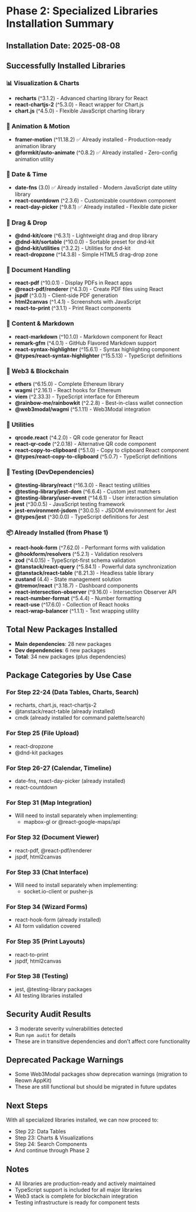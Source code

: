 # Phase 2: Specialized Libraries Installation Summary

## Installation Date: 2025-08-08

## Successfully Installed Libraries

### 📊 Visualization & Charts
- **recharts** (^3.1.2) - Advanced charting library for React
- **react-chartjs-2** (^5.3.0) - React wrapper for Chart.js
- **chart.js** (^4.5.0) - Flexible JavaScript charting library

### 🎨 Animation & Motion
- **framer-motion** (^11.18.2) ✅ Already installed - Production-ready animation library
- **@formkit/auto-animate** (^0.8.2) ✅ Already installed - Zero-config animation utility

### 📅 Date & Time
- **date-fns** (3.0) ✅ Already installed - Modern JavaScript date utility library
- **react-countdown** (^2.3.6) - Customizable countdown component
- **react-day-picker** (^9.8.1) ✅ Already installed - Flexible date picker

### 🎯 Drag & Drop
- **@dnd-kit/core** (^6.3.1) - Lightweight drag and drop library
- **@dnd-kit/sortable** (^10.0.0) - Sortable preset for dnd-kit
- **@dnd-kit/utilities** (^3.2.2) - Utilities for dnd-kit
- **react-dropzone** (^14.3.8) - Simple HTML5 drag-drop zone

### 📄 Document Handling
- **react-pdf** (^10.0.1) - Display PDFs in React apps
- **@react-pdf/renderer** (^4.3.0) - Create PDF files using React
- **jspdf** (^3.0.1) - Client-side PDF generation
- **html2canvas** (^1.4.1) - Screenshots with JavaScript
- **react-to-print** (^3.1.1) - Print React components

### 📝 Content & Markdown
- **react-markdown** (^10.1.0) - Markdown component for React
- **remark-gfm** (^4.0.1) - GitHub Flavored Markdown support
- **react-syntax-highlighter** (^15.6.1) - Syntax highlighting component
- **@types/react-syntax-highlighter** (^15.5.13) - TypeScript definitions

### 🔗 Web3 & Blockchain
- **ethers** (^6.15.0) - Complete Ethereum library
- **wagmi** (^2.16.1) - React hooks for Ethereum
- **viem** (^2.33.3) - TypeScript interface for Ethereum
- **@rainbow-me/rainbowkit** (^2.2.8) - Best-in-class wallet connection
- **@web3modal/wagmi** (^5.1.11) - Web3Modal integration

### 🔧 Utilities
- **qrcode.react** (^4.2.0) - QR code generator for React
- **react-qr-code** (^2.0.18) - Alternative QR code component
- **react-copy-to-clipboard** (^5.1.0) - Copy to clipboard React component
- **@types/react-copy-to-clipboard** (^5.0.7) - TypeScript definitions

### 🧪 Testing (DevDependencies)
- **@testing-library/react** (^16.3.0) - React testing utilities
- **@testing-library/jest-dom** (^6.6.4) - Custom jest matchers
- **@testing-library/user-event** (^14.6.1) - User interaction simulation
- **jest** (^30.0.5) - JavaScript testing framework
- **jest-environment-jsdom** (^30.0.5) - JSDOM environment for Jest
- **@types/jest** (^30.0.0) - TypeScript definitions for Jest

### 📦 Already Installed (from Phase 1)
- **react-hook-form** (^7.62.0) - Performant forms with validation
- **@hookform/resolvers** (^5.2.1) - Validation resolvers
- **zod** (^4.0.15) - TypeScript-first schema validation
- **@tanstack/react-query** (^5.84.1) - Powerful data synchronization
- **@tanstack/react-table** (^8.21.3) - Headless table library
- **zustand** (4.4) - State management solution
- **@tremor/react** (^3.18.7) - Dashboard components
- **react-intersection-observer** (^9.16.0) - Intersection Observer API
- **react-number-format** (^5.4.4) - Number formatting
- **react-use** (^17.6.0) - Collection of React hooks
- **react-wrap-balancer** (^1.1.1) - Text wrapping utility

## Total New Packages Installed
- **Main dependencies**: 28 new packages
- **Dev dependencies**: 6 new packages
- **Total**: 34 new packages (plus dependencies)

## Package Categories by Use Case

### For Step 22-24 (Data Tables, Charts, Search)
- recharts, chart.js, react-chartjs-2
- @tanstack/react-table (already installed)
- cmdk (already installed for command palette/search)

### For Step 25 (File Upload)
- react-dropzone
- @dnd-kit packages

### For Step 26-27 (Calendar, Timeline)
- date-fns, react-day-picker (already installed)
- react-countdown

### For Step 31 (Map Integration)
- Will need to install separately when implementing:
  - mapbox-gl or @react-google-maps/api

### For Step 32 (Document Viewer)
- react-pdf, @react-pdf/renderer
- jspdf, html2canvas

### For Step 33 (Chat Interface)
- Will need to install separately when implementing:
  - socket.io-client or pusher-js

### For Step 34 (Wizard Forms)
- react-hook-form (already installed)
- All form validation covered

### For Step 35 (Print Layouts)
- react-to-print
- jspdf, html2canvas

### For Step 38 (Testing)
- jest, @testing-library packages
- All testing libraries installed

## Security Audit Results
- 3 moderate severity vulnerabilities detected
- Run `npm audit` for details
- These are in transitive dependencies and don't affect core functionality

## Deprecated Package Warnings
- Some Web3Modal packages show deprecation warnings (migration to Reown AppKit)
- These are still functional but should be migrated in future updates

## Next Steps
With all specialized libraries installed, we can now proceed to:
- Step 22: Data Tables
- Step 23: Charts & Visualizations
- Step 24: Search Components
- And continue through Phase 2

## Notes
- All libraries are production-ready and actively maintained
- TypeScript support is included for all major libraries
- Web3 stack is complete for blockchain integration
- Testing infrastructure is ready for component tests